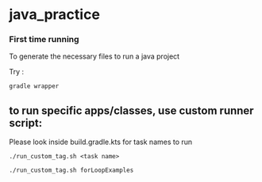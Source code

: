 # java_practice

### First time running

To generate the necessary files to run a java project

Try :

```
gradle wrapper
```



## to run specific apps/classes, use custom runner script:

Please look inside build.gradle.kts for task names to run

```
./run_custom_tag.sh <task name>
```

```
./run_custom_tag.sh forLoopExamples
```

